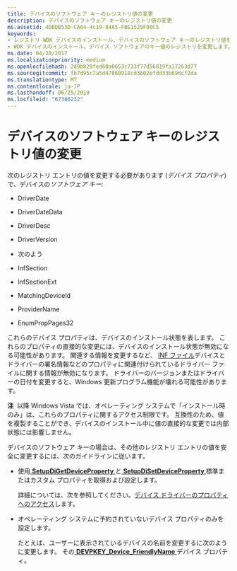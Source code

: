 ```yaml
---
title: デバイスのソフトウェア キーのレジストリ値の変更
description: デバイスのソフトウェア キーのレジストリ値の変更
ms.assetid: 4DBDB53D-CA64-4c19-84A5-FBE1529FD0C5
keywords:
- レジストリ WDK デバイスのインストール、デバイスのソフトウェア キーのレジストリ値を変更します。
- WDK デバイスのインストール、デバイス ソフトウェアのキー値のレジストリを変更します。
ms.date: 04/20/2017
ms.localizationpriority: medium
ms.openlocfilehash: 2d9b829fed68a0653c733f77d56819fa17263d77
ms.sourcegitcommit: fb7d95c7a5d47860918cd3602efdd33b69dcf2da
ms.translationtype: MT
ms.contentlocale: ja-JP
ms.lasthandoff: 06/25/2019
ms.locfileid: "67386232"
---
```

# <a name="modifying-registry-values-in-a-devices-software-key"></a>デバイスのソフトウェア キーのレジストリ値の変更


次のレジストリ エントリの値を変更する必要があります (*デバイス プロパティ*) で、デバイスの*ソフトウェア キー*:

-   DriverDate

-   DriverDateData

-   DriverDesc

-   DriverVersion

-   次のよう

-   InfSection

-   InfSectionExt

-   MatchingDeviceId

-   ProviderName

-   EnumPropPages32

これらのデバイス プロパティは、デバイスのインストール状態を表します。 これらのプロパティの直接的な変更には、デバイスのインストール状態が無効になる可能性があります。 関連する情報を変更するなど、 [INF ファイル](overview-of-inf-files.md)デバイスとドライバーの署名情報などのプロパティに関連付けられているドライバー ファイルに関する情報が無効になります。 ドライバーのバージョンまたはドライバーの日付を変更すると、Windows 更新プログラム機能が壊れる可能性があります。

**注**  以降 Windows Vista では、オペレーティング システムで「インストール時のみ」は、これらのプロパティに関するアクセス制限です。 互換性のため、値を複製することができ、デバイスのインストール中に値の直接的な変更では内部状態には影響しません。

 

デバイスのソフトウェア キーの場合は、その他のレジストリ エントリの値を安全に変更するには、次のガイドラインに従います。

-   使用[ **SetupDiGetDeviceProperty** ](https://docs.microsoft.com/windows/desktop/api/setupapi/nf-setupapi-setupdigetdevicepropertyw)と[ **SetupDiSetDeviceProperty** ](https://docs.microsoft.com/windows/desktop/api/setupapi/nf-setupapi-setupdisetdevicepropertyw)標準またはカスタム プロパティを取得および設定します。

    詳細については、次を参照してください。[デバイス ドライバーのプロパティへのアクセス](accessing-device-driver-properties.md)します。

-   オペレーティング システムに予約されていないデバイス プロパティのみを設定します。

    たとえば、ユーザーに表示されているデバイスの名前を変更するに次のように変更します。 その[ **DEVPKEY_Device_FriendlyName** ](https://docs.microsoft.com/windows-hardware/drivers/install/devpkey-device-friendlyname)デバイス プロパティ。

 

 





